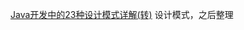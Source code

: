 [Java开发中的23种设计模式详解(转)](http://www.cnblogs.com/maowang1991/archive/2013/04/15/3023236.html)
设计模式，之后整理
